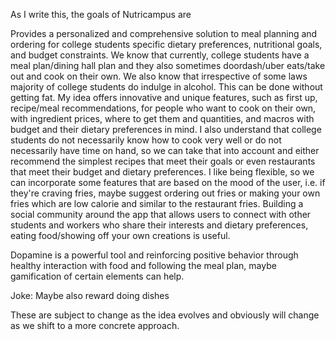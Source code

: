 As I write this, the goals of Nutricampus are

Provides a personalized and comprehensive solution to meal planning and ordering for college students specific dietary preferences, nutritional goals, and budget constraints. We know that currently,
college students have a meal plan/dining hall plan and they also sometimes doordash/uber eats/take out and cook on their own. We also know that irrespective of some laws
majority of college students do indulge in alcohol. This can be done without getting fat. 
My idea offers innovative and unique features, such as first up, recipe/meal recommendations, for people who want to cook on their own, with ingredient prices, where to get them and quantities, and macros with budget and their dietary preferences in mind.
I also understand that college students do not necessarily know how to cook very well or do not necessarily have time on hand, so we can take that into account and either recommend the simplest recipes that meet their goals or even restaurants that meet their budget and dietary preferences.
I like being flexible, so we can incorporate some features that are based on the mood of the user, i.e. if they're craving fries, maybe suggest ordering out fries or making your own fries which are low calorie and similar to the restaurant fries. 
Building a social community around the app that allows users to connect with other students and workers who share their interests and dietary preferences, eating food/showing off your own creations is useful.

Dopamine is a powerful tool and reinforcing positive behavior through healthy interaction with food and following the meal plan, maybe gamification of certain elements can help. 

Joke: Maybe also reward doing dishes

These are subject to change as the idea evolves and obviously will change as we shift to a more concrete approach. 
